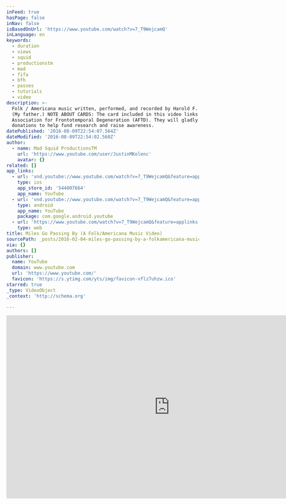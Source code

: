 ```yaml
---
inFeed: true
hasPage: false
inNav: false
isBasedOnUrl: 'https://www.youtube.com/watch?v=7_T9WejcamQ'
inLanguage: en
keywords:
  - duration
  - views
  - squid
  - productionstm
  - mad
  - fifa
  - bfh
  - passes
  - tutorials
  - video
description: >-
  Folk / Americana music written, performed, and recorded by Harold F. Easton.
  (My father.) NOTE ABOUT CARDS: The card included in this video links to the
  Association for Frontotemporal Degeneration (AFTD). They will gladly accept
  donations to help fund research and raise awareness.
datePublished: '2016-08-09T22:54:07.564Z'
dateModified: '2016-08-09T22:54:02.560Z'
author:
  - name: Mad Squid ProductionsTM
    url: 'https://www.youtube.com/user/JustinMKolenc'
    avatar: {}
related: []
app_links:
  - url: 'vnd.youtube://www.youtube.com/watch?v=7_T9WejcamQ&feature=applinks'
    type: ios
    app_store_id: '544007664'
    app_name: YouTube
  - url: 'vnd.youtube://www.youtube.com/watch?v=7_T9WejcamQ&feature=applinks'
    type: android
    app_name: YouTube
    package: com.google.android.youtube
  - url: 'https://www.youtube.com/watch?v=7_T9WejcamQ&feature=applinks'
    type: web
title: Miles Go Passing By (A Folk/Americana Music Video)
sourcePath: _posts/2016-02-04-miles-go-passing-by-a-folkamericana-music-video.md
via: {}
authors: []
publisher:
  name: YouTube
  domain: www.youtube.com
  url: 'https://www.youtube.com/'
  favicon: 'https://s.ytimg.com/yts/img/favicon-vflz7uhzw.ico'
starred: true
_type: VideoObject
_context: 'http://schema.org'

---
```

<iframe src="https://cdn.embedly.com/widgets/media.html?src=https%3A%2F%2Fwww.youtube.com%2Fembed%2F7_T9WejcamQ%3Ffeature%3Doembed&amp;url=https%3A%2F%2Fwww.youtube.com%2Fwatch%3Fv%3D7_T9WejcamQ&amp;image=https%3A%2F%2Fi.ytimg.com%2Fvi%2F7_T9WejcamQ%2Fhqdefault.jpg&amp;key=b7d04c9b404c499eba89ee7072e1c4f7&amp;type=text%2Fhtml&amp;schema=youtube" width="854" height="480" scrolling="no" frameborder="0" allowfullscreen="allowfullscreen" style=""></iframe>